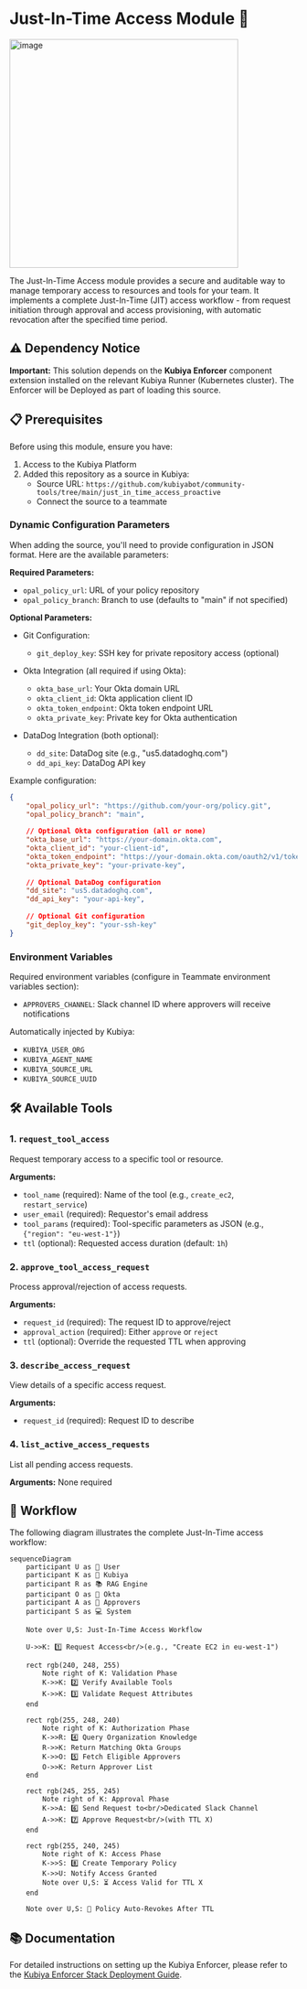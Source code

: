 # Just-In-Time Access Module 🔐

<img src="https://github.com/user-attachments/assets/36829fad-4194-437b-913d-1a3272e81150" alt="image" width="400"/>

The Just-In-Time Access module provides a secure and auditable way to manage temporary access to resources and tools for your team. It implements a complete Just-In-Time (JIT) access workflow - from request initiation through approval and access provisioning, with automatic revocation after the specified time period.

## ⚠️ Dependency Notice

**Important:** This solution depends on the **Kubiya Enforcer** component extension installed on the relevant Kubiya Runner (Kubernetes cluster). The Enforcer will be Deployed as part of loading this source.

## 📋 Prerequisites

Before using this module, ensure you have:

1. Access to the Kubiya Platform
2. Added this repository as a source in Kubiya:
   - Source URL: `https://github.com/kubiyabot/community-tools/tree/main/just_in_time_access_proactive`
   - Connect the source to a teammate

### Dynamic Configuration Parameters

When adding the source, you'll need to provide configuration in JSON format. Here are the available parameters:

**Required Parameters:**
- `opal_policy_url`: URL of your policy repository
- `opal_policy_branch`: Branch to use (defaults to "main" if not specified)

**Optional Parameters:**
- Git Configuration:
  - `git_deploy_key`: SSH key for private repository access (optional)

- Okta Integration (all required if using Okta):
  - `okta_base_url`: Your Okta domain URL
  - `okta_client_id`: Okta application client ID
  - `okta_token_endpoint`: Okta token endpoint URL
  - `okta_private_key`: Private key for Okta authentication

- DataDog Integration (both optional):
  - `dd_site`: DataDog site (e.g., "us5.datadoghq.com")
  - `dd_api_key`: DataDog API key

Example configuration:
```json
{
    "opal_policy_url": "https://github.com/your-org/policy.git",
    "opal_policy_branch": "main",
    
    // Optional Okta configuration (all or none)
    "okta_base_url": "https://your-domain.okta.com",
    "okta_client_id": "your-client-id",
    "okta_token_endpoint": "https://your-domain.okta.com/oauth2/v1/token",
    "okta_private_key": "your-private-key",
    
    // Optional DataDog configuration
    "dd_site": "us5.datadoghq.com",
    "dd_api_key": "your-api-key",
    
    // Optional Git configuration
    "git_deploy_key": "your-ssh-key"
}
```

### Environment Variables

Required environment variables (configure in Teammate environment variables section):
- `APPROVERS_CHANNEL`: Slack channel ID where approvers will receive notifications

Automatically injected by Kubiya:
- `KUBIYA_USER_ORG`
- `KUBIYA_AGENT_NAME`
- `KUBIYA_SOURCE_URL`
- `KUBIYA_SOURCE_UUID`

## 🛠️ Available Tools

### 1. `request_tool_access`
Request temporary access to a specific tool or resource.

**Arguments:**
- `tool_name` (required): Name of the tool (e.g., `create_ec2`, `restart_service`)
- `user_email` (required): Requestor's email address
- `tool_params` (required): Tool-specific parameters as JSON (e.g., `{"region": "eu-west-1"}`)
- `ttl` (optional): Requested access duration (default: `1h`)

### 2. `approve_tool_access_request` 
Process approval/rejection of access requests.

**Arguments:**
- `request_id` (required): The request ID to approve/reject
- `approval_action` (required): Either `approve` or `reject`
- `ttl` (optional): Override the requested TTL when approving

### 3. `describe_access_request`
View details of a specific access request.

**Arguments:**
- `request_id` (required): Request ID to describe

### 4. `list_active_access_requests`
List all pending access requests.

**Arguments:** None required

## 🔄 Workflow

The following diagram illustrates the complete Just-In-Time access workflow:
```mermaid
sequenceDiagram
    participant U as 👤 User
    participant K as 🤖 Kubiya
    participant R as 📚 RAG Engine
    participant O as 🔐 Okta
    participant A as 👥 Approvers
    participant S as 💻 System

    Note over U,S: Just-In-Time Access Workflow

    U->>K: 1️⃣ Request Access<br/>(e.g., "Create EC2 in eu-west-1")
    
    rect rgb(240, 248, 255)
        Note right of K: Validation Phase
        K->>K: 2️⃣ Verify Available Tools
        K->>K: 3️⃣ Validate Request Attributes
    end

    rect rgb(255, 248, 240)
        Note right of K: Authorization Phase
        K->>R: 4️⃣ Query Organization Knowledge
        R->>K: Return Matching Okta Groups
        K->>O: 5️⃣ Fetch Eligible Approvers
        O->>K: Return Approver List
    end

    rect rgb(245, 255, 245)
        Note right of K: Approval Phase
        K->>A: 6️⃣ Send Request to<br/>Dedicated Slack Channel
        A->>K: 7️⃣ Approve Request<br/>(with TTL X)
    end

    rect rgb(255, 240, 245)
        Note right of K: Access Phase
        K->>S: 8️⃣ Create Temporary Policy
        K->>U: Notify Access Granted
        Note over U,S: ⏳ Access Valid for TTL X
    end

    Note over U,S: 🔄 Policy Auto-Revokes After TTL
```

## 📚 Documentation

For detailed instructions on setting up the Kubiya Enforcer, please refer to the [Kubiya Enforcer Stack Deployment Guide](./docs/Kubiya_Enforcer_Deployment.md).
